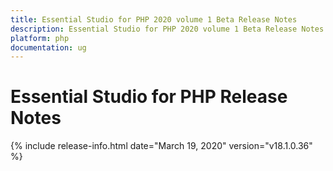 ```yaml
---
title: Essential Studio for PHP 2020 volume 1 Beta Release Notes  
description: Essential Studio for PHP 2020 volume 1 Beta Release Notes  
platform: php
documentation: ug
---
```


# Essential Studio for PHP  Release Notes  

{% include release-info.html date="March 19, 2020"  version="v18.1.0.36" %} 







